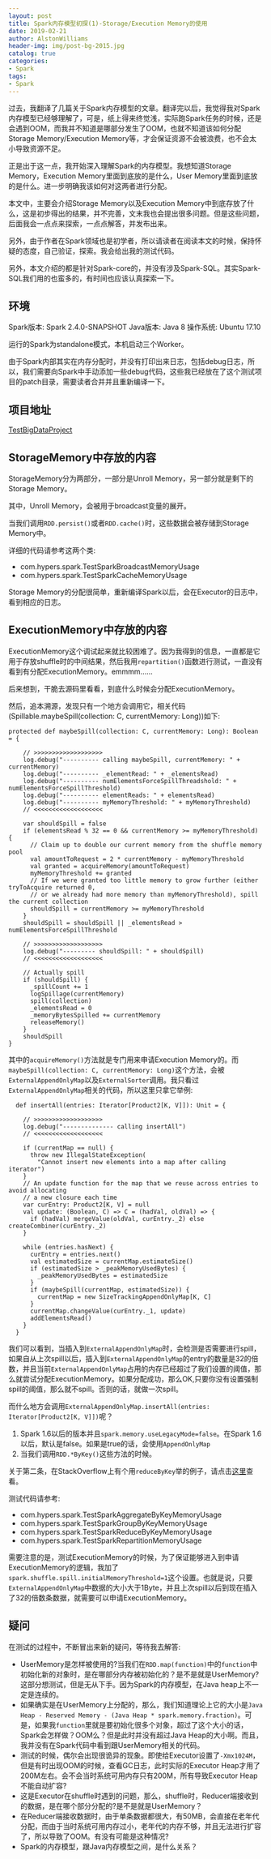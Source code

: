 ```yaml
---
layout: post
title: Spark内存模型初探(1)-Storage/Execution Memory的使用
date: 2019-02-21
author: AlstonWilliams
header-img: img/post-bg-2015.jpg
catalog: true
categories:
- Spark
tags:
- Spark
---
```

过去，我翻译了几篇关于Spark内存模型的文章。翻译完以后，我觉得我对Spark内存模型已经够理解了，可是，纸上得来终觉浅，实际跑Spark任务的时候，还是会遇到OOM，而我并不知道是哪部分发生了OOM，也就不知道该如何分配Storage Memory/Execution Memory等，才会保证资源不会被浪费，也不会太小导致资源不足。

正是出于这一点，我开始深入理解Spark的内存模型。我想知道Storage Memory，Execution Memory里面到底放的是什么，User Memory里面到底放的是什么。进一步明确我该如何对这两者进行分配。

本文中，主要会介绍Storage Memory以及Execution Memory中到底存放了什么，这是初步得出的结果，并不完善，文末我也会提出很多问题。但是这些问题，后面我会一点点来探索，一点点解答，并发布出来。

另外，由于作者在Spark领域也是初学者，所以请读者在阅读本文的时候，保持怀疑的态度，自己验证，探索。我会给出我的测试代码。

另外，本文介绍的都是针对Spark-core的，并没有涉及Spark-SQL。其实Spark-SQL我们用的也蛮多的，有时间也应该认真探索一下。

## 环境

Spark版本: Spark 2.4.0-SNAPSHOT
Java版本: Java 8
操作系统: Ubuntu 17.10

运行的Spark为standalone模式，本机启动三个Worker。

由于Spark内部其实在内存分配时，并没有打印出来日志，包括debug日志，所以，我们需要向Spark中手动添加一些debug代码，这些我已经放在了这个测试项目的patch目录，需要读者合并并且重新编译一下。

## 项目地址

[TestBigDataProject](https://github.com/AlstonWilliams/TestBigDataProject)

## StorageMemory中存放的内容

StorageMemory分为两部分，一部分是Unroll Memory，另一部分就是剩下的Storage Memory。

其中，Unroll Memory，会被用于broadcast变量的展开。

当我们调用`RDD.persist()`或者`RDD.cache()`时，这些数据会被存储到Storage Memory中。

详细的代码请参考这两个类:
- com.hypers.spark.TestSparkBroadcastMemoryUsage
- com.hypers.spark.TestSparkCacheMemoryUsage

Storage  Memory的分配很简单，重新编译Spark以后，会在Executor的日志中，看到相应的日志。

## ExecutionMemory中存放的内容

ExecutionMemory这个调试起来就比较困难了。因为我得到的信息，一直都是它用于存放shuffle时的中间结果，然后我用`repartition()`函数进行测试，一直没有看到有分配ExecutionMemory。emmmm......

后来想到，干脆去源码里看看，到底什么时候会分配ExecutionMemory。

然后，追本溯源，发现只有一个地方会调用它，相关代码(Spillable.maybeSpill(collection: C, currentMemory: Long))如下:
~~~
protected def maybeSpill(collection: C, currentMemory: Long): Boolean = {

    // >>>>>>>>>>>>>>>>>>>
    log.debug("---------- calling maybeSpill, currentMemory: " + currentMemory)
    log.debug("---------- _elementRead: " + _elementsRead)
    log.debug("---------- numElementsForceSpillThreadshold: " + numElementsForceSpillThreshold)
    log.debug("---------- elementReads: " + elementsRead)
    log.debug("---------- myMemoryThreshold: " + myMemoryThreshold)
    // <<<<<<<<<<<<<<<<<<<

    var shouldSpill = false
    if (elementsRead % 32 == 0 && currentMemory >= myMemoryThreshold) {
      // Claim up to double our current memory from the shuffle memory pool
      val amountToRequest = 2 * currentMemory - myMemoryThreshold
      val granted = acquireMemory(amountToRequest)
      myMemoryThreshold += granted
      // If we were granted too little memory to grow further (either tryToAcquire returned 0,
      // or we already had more memory than myMemoryThreshold), spill the current collection
      shouldSpill = currentMemory >= myMemoryThreshold
    }
    shouldSpill = shouldSpill || _elementsRead > numElementsForceSpillThreshold

    // >>>>>>>>>>>>>>>>>>>
    log.debug("--------- shouldSpill: " + shouldSpill)
    // <<<<<<<<<<<<<<<<<<<

    // Actually spill
    if (shouldSpill) {
      _spillCount += 1
      logSpillage(currentMemory)
      spill(collection)
      _elementsRead = 0
      _memoryBytesSpilled += currentMemory
      releaseMemory()
    }
    shouldSpill
}
~~~

其中的`acquireMemory()`方法就是专门用来申请Execution Memory的。而`maybeSpill(collection: C, currentMemory: Long)`这个方法，会被`ExternalAppendOnlyMap`以及`ExternalSorter`调用。我只看过`ExternalAppendOnlyMap`相关的代码，所以这里只拿它举例:
~~~
  def insertAll(entries: Iterator[Product2[K, V]]): Unit = {

    // >>>>>>>>>>>>>>>>>>>
    log.debug("-------------- calling insertAll")
    // <<<<<<<<<<<<<<<<<<<

    if (currentMap == null) {
      throw new IllegalStateException(
        "Cannot insert new elements into a map after calling iterator")
    }
    // An update function for the map that we reuse across entries to avoid allocating
    // a new closure each time
    var curEntry: Product2[K, V] = null
    val update: (Boolean, C) => C = (hadVal, oldVal) => {
      if (hadVal) mergeValue(oldVal, curEntry._2) else createCombiner(curEntry._2)
    }

    while (entries.hasNext) {
      curEntry = entries.next()
      val estimatedSize = currentMap.estimateSize()
      if (estimatedSize > _peakMemoryUsedBytes) {
        _peakMemoryUsedBytes = estimatedSize
      }
      if (maybeSpill(currentMap, estimatedSize)) {
        currentMap = new SizeTrackingAppendOnlyMap[K, C]
      }
      currentMap.changeValue(curEntry._1, update)
      addElementsRead()
    }
  }
~~~

我们可以看到，当插入到`ExternalAppendOnlyMap`时，会检测是否需要进行spill，如果自从上次spill以后，插入到`ExternalAppendOnlyMap`的entry的数量是32的倍数，并且当前`ExternalAppendOnlyMap`占用的内存已经超过了我们设置的阈值，那么就尝试分配ExecutionMemory。如果分配成功，那么OK,只要你没有设置强制spill的阈值，那么就不spill。否则的话，就做一次spill。

而什么地方会调用`ExternalAppendOnlyMap.insertAll(entries: Iterator[Product2[K, V]])`呢？

1. Spark 1.6以后的版本并且`spark.memory.useLegacyMode=false`。在Spark 1.6以后，默认是false。如果是true的话，会使用`AppendOnlyMap`
2. 当我们调用`RDD.*ByKey()`这些方法的时候。

关于第二条，在StackOverflow上有个用`reduceByKey`举的例子，请点击[这里](https://stackoverflow.com/questions/41585673/understanding-shuffle-managers-in-spark)查看。

测试代码请参考:
- com.hypers.spark.TestSparkAggregateByKeyMemoryUsage
- com.hypers.spark.TestSparkGroupByKeyMemoryUsage
- com.hypers.spark.TestSparkReduceByKeyMemoryUsage
- com.hypers.spark.TestSparkRepartitionMemoryUsage

需要注意的是，测试ExecutionMemory的时候，为了保证能够进入到申请ExecutionMemory的逻辑，我加了`spark.shuffle.spill.initialMemoryThreshold=1`这个设置。也就是说，只要`ExternalAppendOnlyMap`中数据的大小大于1Byte，并且上次spill以后到现在插入了32的倍数条数据，就需要可以申请ExecutionMemory。

## 疑问

在测试的过程中，不断冒出来新的疑问，等待我去解答:
- UserMemory是怎样被使用的?当我们在`RDD.map(function)`中的`function`中初始化新的对象时，是在哪部分内存被初始化的？是不是就是UserMemory?这部分想测试，但是无从下手。因为Spark的内存模型，在Java heap上不一定是连续的。
- 如果确实是在UserMemory上分配的，那么，我们知道理论上它的大小是`Java Heap - Reserved Memory - (Java Heap * spark.memory.fraction)`。可是，如果我`function`里就是要初始化很多个对象，超过了这个大小的话，Spark会怎样做？OOM么？但是此时并没有超过Java Heap的大小啊。而且，我并没有在Spark代码中看到跟UserMemory相关的代码。
- 测试的时候，偶尔会出现很诡异的现象。即使给Executor设置了`-Xmx1024M`，但是有时出现OOM的时候，查看GC日志，此时实际的Executor Heap才用了200M左右。会不会当时系统可用内存只有200M，所有导致Executor Heap不能自动扩容?
- 这是Executor在shuffle时遇到的问题，那么，shuffle时，Reducer端接收到的数据，是在哪个部分分配的?是不是就是UserMemory？
- 在Reducer端接收数据时，由于单条数据都很大，有50MB，会直接在老年代分配，而由于当时系统可用内存过小，老年代的内存不够，并且无法进行扩容了，所以导致了OOM。有没有可能是这种情况?
- Spark的内存模型，跟Java内存模型之间，是什么关系？
